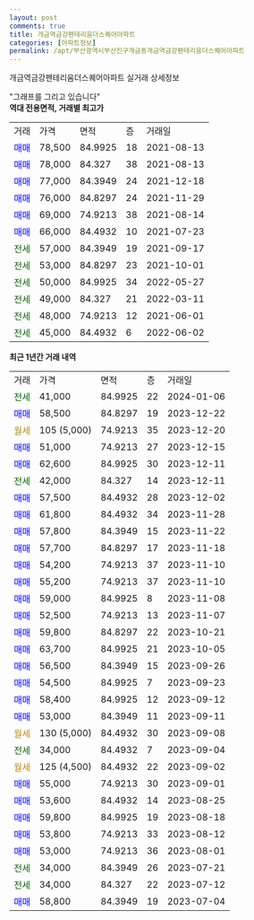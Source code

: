 ```yaml
---
layout: post
comments: true
title: 개금역금강펜테리움더스퀘어아파트
categories: [아파트정보]
permalink: /apt/부산광역시부산진구개금동개금역금강펜테리움더스퀘어아파트
---
```


개금역금강펜테리움더스퀘어아파트 실거래 상세정보

<script type="text/javascript">
  google.charts.load('current', {'packages':['line', 'corechart']});
  google.charts.setOnLoadCallback(drawChart);

  function drawChart() {
    var data = new google.visualization.DataTable();
    data.addColumn('date', '거래일');
    data.addColumn('number', "매매");
    data.addColumn('number', "전세");
    data.addColumn('number', "전매");

    data.addRows([[new Date(Date.parse("2024-01-06")), null, 41000, null], [new Date(Date.parse("2023-12-22")), 58500, null, null], [new Date(Date.parse("2023-12-20")), null, null, null], [new Date(Date.parse("2023-12-15")), 51000, null, null], [new Date(Date.parse("2023-12-11")), 62600, null, null], [new Date(Date.parse("2023-12-11")), null, 42000, null], [new Date(Date.parse("2023-12-02")), 57500, null, null], [new Date(Date.parse("2023-11-28")), 61800, null, null], [new Date(Date.parse("2023-11-22")), 57800, null, null], [new Date(Date.parse("2023-11-18")), 57700, null, null], [new Date(Date.parse("2023-11-10")), 54200, null, null], [new Date(Date.parse("2023-11-10")), 55200, null, null], [new Date(Date.parse("2023-11-08")), 59000, null, null], [new Date(Date.parse("2023-11-07")), 52500, null, null], [new Date(Date.parse("2023-10-21")), 59800, null, null], [new Date(Date.parse("2023-10-05")), 63700, null, null], [new Date(Date.parse("2023-09-26")), 56500, null, null], [new Date(Date.parse("2023-09-23")), 54500, null, null], [new Date(Date.parse("2023-09-12")), 58400, null, null], [new Date(Date.parse("2023-09-11")), 53000, null, null], [new Date(Date.parse("2023-09-08")), null, null, null], [new Date(Date.parse("2023-09-04")), null, 34000, null], [new Date(Date.parse("2023-09-02")), null, null, null], [new Date(Date.parse("2023-09-01")), 55000, null, null], [new Date(Date.parse("2023-08-25")), 53600, null, null], [new Date(Date.parse("2023-08-18")), 59800, null, null], [new Date(Date.parse("2023-08-12")), 53800, null, null], [new Date(Date.parse("2023-08-01")), 53000, null, null], [new Date(Date.parse("2023-07-21")), null, 34000, null], [new Date(Date.parse("2023-07-12")), null, 34000, null], [new Date(Date.parse("2023-07-04")), 58800, null, null]]);

    var options = {
      hAxis: {
        format: 'yyyy/MM/dd'
      },    
      lineWidth: 0,
      pointsVisible: true,    
      title: '최근 1년간 유형별 실거래가 분포',
      legend: { position: 'bottom' }
    };

    var formatter = new google.visualization.NumberFormat({pattern:'###,###'} );
    formatter.format(data, 1);
    formatter.format(data, 2);
    
    setTimeout(function() {
        var chart = new google.visualization.LineChart(document.getElementById('columnchart_material'));
        chart.draw(data, (options));
        document.getElementById('loading').style.display = 'none';
    }, 200);
  }
</script>


<div id="loading" style="z-index:20; display: block; margin-left: 0px">"그래프를 그리고 있습니다"</div>
<div id="columnchart_material" style="width: 95%; margin-left: 0px; display: block"></div>
<!-- contents start -->
<b>역대 전용면적, 거래별 최고가</b>
<table class="sortable">
    <tr>
      <td>거래</td>
      <td>가격</td>
      <td>면적</td>
      <td>층</td>
      <td>거래일</td>
    </tr>
        <tr>
          <td><a style="color: blue">매매</a></td>
          <td>78,500</td>
          <td>84.9925</td>
          <td>18</td>
          <td>2021-08-13</td>
        </tr>            <tr>
          <td><a style="color: blue">매매</a></td>
          <td>78,000</td>
          <td>84.327</td>
          <td>38</td>
          <td>2021-08-13</td>
        </tr>            <tr>
          <td><a style="color: blue">매매</a></td>
          <td>77,000</td>
          <td>84.3949</td>
          <td>24</td>
          <td>2021-12-18</td>
        </tr>            <tr>
          <td><a style="color: blue">매매</a></td>
          <td>76,000</td>
          <td>84.8297</td>
          <td>24</td>
          <td>2021-11-29</td>
        </tr>            <tr>
          <td><a style="color: blue">매매</a></td>
          <td>69,000</td>
          <td>74.9213</td>
          <td>38</td>
          <td>2021-08-14</td>
        </tr>            <tr>
          <td><a style="color: blue">매매</a></td>
          <td>66,000</td>
          <td>84.4932</td>
          <td>10</td>
          <td>2021-07-23</td>
        </tr>        
        <tr>
              <td><a style="color: darkgreen">전세</a></td>
              <td>57,000</td>
              <td>84.3949</td>
              <td>19</td>
              <td>2021-09-17</td>
            </tr>            <tr>
              <td><a style="color: darkgreen">전세</a></td>
              <td>53,000</td>
              <td>84.8297</td>
              <td>23</td>
              <td>2021-10-01</td>
            </tr>            <tr>
              <td><a style="color: darkgreen">전세</a></td>
              <td>50,000</td>
              <td>84.9925</td>
              <td>34</td>
              <td>2022-05-27</td>
            </tr>            <tr>
              <td><a style="color: darkgreen">전세</a></td>
              <td>49,000</td>
              <td>84.327</td>
              <td>21</td>
              <td>2022-03-11</td>
            </tr>            <tr>
              <td><a style="color: darkgreen">전세</a></td>
              <td>48,000</td>
              <td>74.9213</td>
              <td>12</td>
              <td>2021-06-01</td>
            </tr>            <tr>
              <td><a style="color: darkgreen">전세</a></td>
              <td>45,000</td>
              <td>84.4932</td>
              <td>6</td>
              <td>2022-06-02</td>
            </tr>        
    
</table>

<b>최근 1년간 거래 내역</b>

<table class="sortable">
    <tr>
      <td>거래</td>
      <td>가격</td>
      <td>면적</td>
      <td>층</td>
      <td>거래일</td>
    </tr>
    <tr>
      <td><a style="color: darkgreen">전세</a></td>
      <td>41,000</td>
      <td>84.9925</td>
      <td>22</td>
      <td>2024-01-06</td>
    </tr>          <tr>
      <td><a style="color: blue">매매</a></td>
      <td>58,500</td>
      <td>84.8297</td>
      <td>19</td>
      <td>2023-12-22</td>
    </tr>          <tr>
      <td><a style="color: darkgoldenrod">월세</a></td>
      <td>105 (5,000)</td>
      <td>74.9213</td>
      <td>35</td>
      <td>2023-12-20</td>
    </tr>          <tr>
      <td><a style="color: blue">매매</a></td>
      <td>51,000</td>
      <td>74.9213</td>
      <td>27</td>
      <td>2023-12-15</td>
    </tr>          <tr>
      <td><a style="color: blue">매매</a></td>
      <td>62,600</td>
      <td>84.9925</td>
      <td>30</td>
      <td>2023-12-11</td>
    </tr>          <tr>
      <td><a style="color: darkgreen">전세</a></td>
      <td>42,000</td>
      <td>84.327</td>
      <td>14</td>
      <td>2023-12-11</td>
    </tr>          <tr>
      <td><a style="color: blue">매매</a></td>
      <td>57,500</td>
      <td>84.4932</td>
      <td>28</td>
      <td>2023-12-02</td>
    </tr>          <tr>
      <td><a style="color: blue">매매</a></td>
      <td>61,800</td>
      <td>84.4932</td>
      <td>34</td>
      <td>2023-11-28</td>
    </tr>          <tr>
      <td><a style="color: blue">매매</a></td>
      <td>57,800</td>
      <td>84.3949</td>
      <td>15</td>
      <td>2023-11-22</td>
    </tr>          <tr>
      <td><a style="color: blue">매매</a></td>
      <td>57,700</td>
      <td>84.8297</td>
      <td>17</td>
      <td>2023-11-18</td>
    </tr>          <tr>
      <td><a style="color: blue">매매</a></td>
      <td>54,200</td>
      <td>74.9213</td>
      <td>37</td>
      <td>2023-11-10</td>
    </tr>          <tr>
      <td><a style="color: blue">매매</a></td>
      <td>55,200</td>
      <td>74.9213</td>
      <td>37</td>
      <td>2023-11-10</td>
    </tr>          <tr>
      <td><a style="color: blue">매매</a></td>
      <td>59,000</td>
      <td>84.9925</td>
      <td>8</td>
      <td>2023-11-08</td>
    </tr>          <tr>
      <td><a style="color: blue">매매</a></td>
      <td>52,500</td>
      <td>74.9213</td>
      <td>13</td>
      <td>2023-11-07</td>
    </tr>          <tr>
      <td><a style="color: blue">매매</a></td>
      <td>59,800</td>
      <td>84.8297</td>
      <td>22</td>
      <td>2023-10-21</td>
    </tr>          <tr>
      <td><a style="color: blue">매매</a></td>
      <td>63,700</td>
      <td>84.9925</td>
      <td>21</td>
      <td>2023-10-05</td>
    </tr>          <tr>
      <td><a style="color: blue">매매</a></td>
      <td>56,500</td>
      <td>84.3949</td>
      <td>15</td>
      <td>2023-09-26</td>
    </tr>          <tr>
      <td><a style="color: blue">매매</a></td>
      <td>54,500</td>
      <td>84.9925</td>
      <td>7</td>
      <td>2023-09-23</td>
    </tr>          <tr>
      <td><a style="color: blue">매매</a></td>
      <td>58,400</td>
      <td>84.9925</td>
      <td>12</td>
      <td>2023-09-12</td>
    </tr>          <tr>
      <td><a style="color: blue">매매</a></td>
      <td>53,000</td>
      <td>84.3949</td>
      <td>11</td>
      <td>2023-09-11</td>
    </tr>          <tr>
      <td><a style="color: darkgoldenrod">월세</a></td>
      <td>130 (5,000)</td>
      <td>84.4932</td>
      <td>30</td>
      <td>2023-09-08</td>
    </tr>          <tr>
      <td><a style="color: darkgreen">전세</a></td>
      <td>34,000</td>
      <td>84.4932</td>
      <td>7</td>
      <td>2023-09-04</td>
    </tr>          <tr>
      <td><a style="color: darkgoldenrod">월세</a></td>
      <td>125 (4,500)</td>
      <td>84.4932</td>
      <td>22</td>
      <td>2023-09-02</td>
    </tr>          <tr>
      <td><a style="color: blue">매매</a></td>
      <td>55,000</td>
      <td>74.9213</td>
      <td>30</td>
      <td>2023-09-01</td>
    </tr>          <tr>
      <td><a style="color: blue">매매</a></td>
      <td>53,600</td>
      <td>84.4932</td>
      <td>14</td>
      <td>2023-08-25</td>
    </tr>          <tr>
      <td><a style="color: blue">매매</a></td>
      <td>59,800</td>
      <td>84.9925</td>
      <td>19</td>
      <td>2023-08-18</td>
    </tr>          <tr>
      <td><a style="color: blue">매매</a></td>
      <td>53,800</td>
      <td>74.9213</td>
      <td>33</td>
      <td>2023-08-12</td>
    </tr>          <tr>
      <td><a style="color: blue">매매</a></td>
      <td>53,000</td>
      <td>74.9213</td>
      <td>36</td>
      <td>2023-08-01</td>
    </tr>          <tr>
      <td><a style="color: darkgreen">전세</a></td>
      <td>34,000</td>
      <td>84.3949</td>
      <td>26</td>
      <td>2023-07-21</td>
    </tr>          <tr>
      <td><a style="color: darkgreen">전세</a></td>
      <td>34,000</td>
      <td>84.327</td>
      <td>22</td>
      <td>2023-07-12</td>
    </tr>          <tr>
      <td><a style="color: blue">매매</a></td>
      <td>58,800</td>
      <td>84.3949</td>
      <td>19</td>
      <td>2023-07-04</td>
    </tr>      </table>
<!-- contents end -->    

